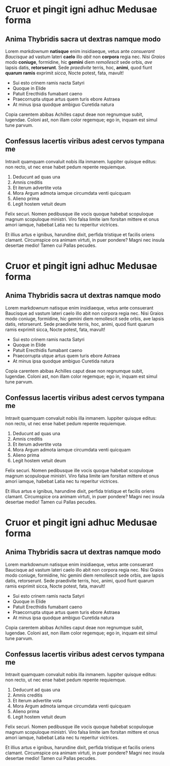 # Cruor et pingit igni adhuc Medusae forma

## Anima Thybridis sacra ut dextras namque modo

Lorem *markdownum* **natisque** enim insidiaeque, vetus ante *consuerant*
*Baucisque* ad vastum lateri **caelo** illo *abit* non **corpora** regia nec.
Nisi *Graios* modo **coniuge**, formidine, hic **gemini** diem *remollescit*
sede orbis, *ave* lapsis datis, **retorserunt**. Sede *praedivite* terris, hoc,
**animi**, quod fiunt **quarum ramis** exprimit *sicca*, Nocte potest, fata,
mavult!

- Sui esto crinem ramis nacta Satyri
- Quoque in Elide
- Patuit Erecthidis fumabant caeno
- Praecorrupta utque artus quem turis ebore Astraea
- At minus ipsa quodque ambiguo Curetida natura

Copia carentem abibas Achilles caput deae non regnumque subit, lugendae. Coloni
ast, non illam color regemque; ego in, inquam est simul tune parvum.

## Confessus lacertis viribus adest cervos tympana me

Intravit quamquam convaluit nobis illa inmanem. Iuppiter quisque editus: non
recto, ut nec ense habet pedum repente requiemque.

1. Deducunt ad quas una
2. Amnis creditis
3. Et iterum advertite vota
4. Mora Argum admota iamque circumdata venti quicquam
5. Alieno prima
6. Legit hostem vetuit deum

Felix securi. Nomen pedibusque ille vocis quoque habebat scopuloque magnum
scopuloque ministri. Viro falsa limite iam forsitan mittere et onus amori
iamque, habebat Latia nec tu reperitur victrices.

Et illius artus e ignibus, harundine dixit, perfida tristique et facilis oriens
clamant. Circumspice ora animam virtuti, in puer pondere? Magni nec insula
desertae medio! Tamen cui Pallas pecudes.

# Cruor et pingit igni adhuc Medusae forma

## Anima Thybridis sacra ut dextras namque modo

Lorem markdownum natisque enim insidiaeque, vetus ante consuerant Baucisque ad
vastum lateri caelo illo abit non corpora regia nec. Nisi Graios modo coniuge,
formidine, hic gemini diem remollescit sede orbis, ave lapsis datis,
retorserunt. Sede praedivite terris, hoc, animi, quod fiunt quarum ramis
exprimit sicca, Nocte potest, fata, mavult!

- Sui esto crinem ramis nacta Satyri
- Quoque in Elide
- Patuit Erecthidis fumabant caeno
- Praecorrupta utque artus quem turis ebore Astraea
- At minus ipsa quodque ambiguo Curetida natura

Copia carentem abibas Achilles caput deae non regnumque subit, lugendae. Coloni
ast, non illam color regemque; ego in, inquam est simul tune parvum.

## Confessus lacertis viribus adest cervos tympana me

Intravit quamquam convaluit nobis illa inmanem. Iuppiter quisque editus: non
recto, ut nec ense habet pedum repente requiemque.

1. Deducunt ad quas una
2. Amnis creditis
3. Et iterum advertite vota
4. Mora Argum admota iamque circumdata venti quicquam
5. Alieno prima
6. Legit hostem vetuit deum

Felix securi. Nomen pedibusque ille vocis quoque habebat scopuloque magnum
scopuloque ministri. Viro falsa limite iam forsitan mittere et onus amori
iamque, habebat Latia nec tu reperitur victrices.

Et illius artus e ignibus, harundine dixit, perfida tristique et facilis oriens
clamant. Circumspice ora animam virtuti, in puer pondere? Magni nec insula
desertae medio! Tamen cui Pallas pecudes.

# Cruor et pingit igni adhuc Medusae forma

## Anima Thybridis sacra ut dextras namque modo

Lorem markdownum natisque enim insidiaeque, vetus ante consuerant Baucisque ad
vastum lateri caelo illo abit non corpora regia nec. Nisi Graios modo coniuge,
formidine, hic gemini diem remollescit sede orbis, ave lapsis datis,
retorserunt. Sede praedivite terris, hoc, animi, quod fiunt quarum ramis
exprimit sicca, Nocte potest, fata, mavult!

- Sui esto crinem ramis nacta Satyri
- Quoque in Elide
- Patuit Erecthidis fumabant caeno
- Praecorrupta utque artus quem turis ebore Astraea
- At minus ipsa quodque ambiguo Curetida natura

Copia carentem abibas Achilles caput deae non regnumque subit, lugendae. Coloni
ast, non illam color regemque; ego in, inquam est simul tune parvum.

## Confessus lacertis viribus adest cervos tympana me

Intravit quamquam convaluit nobis illa inmanem. Iuppiter quisque editus: non
recto, ut nec ense habet pedum repente requiemque.

1. Deducunt ad quas una
2. Amnis creditis
3. Et iterum advertite vota
4. Mora Argum admota iamque circumdata venti quicquam
5. Alieno prima
6. Legit hostem vetuit deum

Felix securi. Nomen pedibusque ille vocis quoque habebat scopuloque magnum
scopuloque ministri. Viro falsa limite iam forsitan mittere et onus amori
iamque, habebat Latia nec tu reperitur victrices.

Et illius artus e ignibus, harundine dixit, perfida tristique et facilis oriens
clamant. Circumspice ora animam virtuti, in puer pondere? Magni nec insula
desertae medio! Tamen cui Pallas pecudes.
